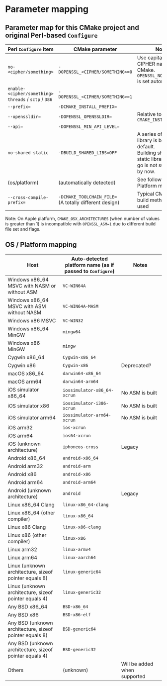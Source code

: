 # Parameter mapping

## Parameter map for this CMake project and original Perl-based `Configure`

| Perl `Configure` item | CMake parameter | Notes |
|-|-|-|
| `no-<cipher/something>` | `-DOPENSSL_<CIPHER/SOMETHING>=0` | Use capitalized CIPHER name in CMake.<br />`OPENSSL_NO_<CIPHER>` is set automatically. |
| `enable-<cipher/something>`<br />`threads` / `sctp` / `386` | `-DOPENSSL_<CIPHER/SOMETHING>=1`| |
| `--prefix=` | `-DCMAKE_INSTALL_PREFIX=` | |
| `--openssldir=` | `-DOPENSSL_OPENSSLDIR=` | Relative to `CMAKE_INSTALL_PREFIX` |
| `--api=` | `-DOPENSSL_MIN_API_LEVEL=` | |
| `no-shared static` | `-DBUILD_SHARED_LIBS=OFF` | A series of shared library is built by default.<br />Building shared and static library in one go is not supported by now. |
| (os/platform) | (automatically detected) | See following OS / Platform mapping |
| `--cross-compile-prefix=` | `-DCMAKE_TOOLCHAIN_FILE=`<br />(A totally different design) | Typical CMake cross build method are used |

Note: On Apple platform, `CMAKE_OSX_ARCHITECTURES` (when number of values is greater than 1) is incompatible with `OPENSSL_ASM=1` due to different build file set and flags.

## OS / Platform mapping

| Host | Auto-detected platform name (as if passed to `Configure`) | Notes |
|-|-|-|
| Windows x86_64 MSVC with NASM or without ASM | `VC-WIN64A` | |
| Windows x86_64 MSVC with ASM without NASM | `VC-WIN64A-MASM` | |
| Windows x86 MSVC | `VC-WIN32` | |
| Windows x86_64 MinGW | `mingw64` | |
| Windows x86 MinGW | `mingw` | |
| Cygwin x86_64 | `Cygwin-x86_64` | |
| Cygwin x86 | `Cygwin-x86` | Deprecated? |
| macOS x86_64 | `darwin64-x86_64` | |
| macOS arm64 | `darwin64-arm64` | |
| iOS simulator x86_64 | `iossimulator-x86_64-xcrun` | No ASM is built |
| iOS simulator x86 | `iossimulator-i386-xcrun` | No ASM is built |
| iOS simulator arm64 | `iossimulator-arm64-xcrun` | No ASM is built |
| iOS arm32 | `ios-xcrun` | |
| iOS arm64 | `ios64-xcrun` | |
| iOS (unknown architecture) | `iphoneos-cross` | Legacy |
| Android x86_64 | `android-x86_64` | |
| Android arm32 | `android-arm` | |
| Android x86 | `android-x86` | |
| Android arm64 | `android-arm64` | |
| Android (unknown architecture) | `android` | Legacy |
| Linux x86_64 Clang | `linux-x86_64-clang` | |
| Linux x86_64 (other compiler) | `linux-x86_64` | |
| Linux x86 Clang | `linux-x86-clang` | |
| Linux x86 (other compiler) | `linux-x86` | |
| Linux arm32 | `linux-armv4` | |
| Linux arm64 | `linux-aarch64` | |
| Linux (unknown architecture, sizeof pointer equals 8) | `linux-generic64` | |
| Linux (unknown architecture, sizeof pointer equals 4) | `linux-generic32` | |
| Any BSD x86_64 | `BSD-x86_64` | |
| Any BSD x86 | `BSD-x86-elf` | |
| Any BSD (unknown architecture, sizeof pointer equals 8) | `BSD-generic64` | |
| Any BSD (unknown architecture, sizeof pointer equals 4) | `BSD-generic32` | |
| Others | (unknown) | Will be added when supported |
